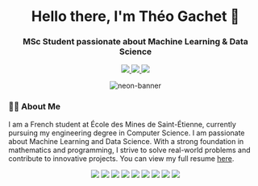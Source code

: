 <h1 align="center">Hello there, I'm Théo Gachet 👋</h1>
<h3 align="center">MSc Student passionate about Machine Learning & Data Science</h3>

<p align="center">
  <a href="https://www.linkedin.com/in/theo-gachet/">
    <img src="https://img.shields.io/badge/LinkedIn-theogachet-white?style=flat&logo=linkedin&labelColor=blue">
  </a>
  <a href="mailto:theo.gachet.pro@outlook.fr">
    <img src="https://img.shields.io/badge/Email-theo.gachet.pro@outlook.fr-orange">
  </a>
  <a href="https://theogachet.com">
    <img src="https://img.shields.io/badge/Personal%20Portfolio-theogachet.com-red">
  </a>
</p>

<p align="center">
  <img src="https://user-images.githubusercontent.com/58959408/232639433-cb0aea21-66f0-4508-a771-85e2089c5a87.gif" alt="neon-banner" />
</p>


### 👨‍💻 About Me
I am a French student at École des Mines de Saint-Étienne, currently pursuing my engineering degree in Computer Science. I am passionate about Machine Learning and Data Science. With a strong foundation in mathematics and programming, I strive to solve real-world problems and contribute to innovative projects. You can view my full resume [here](http://theogachet.com/resume-theo-gachet).

<!--
### 📚 Projects

- **Text Prediction with TESS**: A human-machine interface providing intelligent word suggestions for incomplete inputs.
- **Machine Translation with Transformer**: Portuguese-to-English translation using the Transformer model.
- **Machine Translation with Attention**: Seq2Seq model with attention mechanisms for French to English translation.
- **Homemade SSD**: Building a custom Single Shot MultiBox Detector for object detection.
- **Time Series Analysis on Wafers**: Collaborative project aiming to analyze material removal rates from time series data.
- **Drone Simulator**: Bio-robot replicating fly vision and behavior using biomimicry.
- **Digit Classifier for 404 CTF Hackathon**: AI-based digit classifier to decrypt a code during a hackathon.
- **DNA Sequencing**: Predicting genetic variation impacts on gene regulation in eukaryotic cells.
- **Pneumonia Diagnosis with CNN**: Using Convolutional Neural Networks for classifying pneumonia in medical scans.
- **Robot PIC18**: An autonomous robot that follows objects, powered by a PIC18 microcontroller.
- **Challenge Optimization in Python**: Solving surveillance optimization problems with various algorithms.
- **Challenge Optimization in Julia**: Using Julia to optimize surveillance point placement.
- **House Pricing Prediction**: A machine learning model predicting real estate prices in France.
- **Robot Antarctica**: Developing a rover for autonomous exploration in Antarctic conditions.
- **Trivia Game Multi-Threaded**: Creating a multi-threaded trivia game application.
  
### 🏆 Achievements

- **High School Scientific Diploma**: 🥇 1st in France, Mark: 20.3/20
- **Python Optimization Contest**: 🥇 1st among 95+ students
- **3D Modeling Competition**: 🥇 1st, awarded by the Robotics Association
- **Robotics Hackathon**: 🥈 2nd, in collaboration with A REM & ST Microelectronics
- **École Polytechnique Summer Camp**: Selected among 50 students from all over France
- **National Chemistry Olympiads**: Finalist during High School
-->

<p align="center">
  <img src="https://img.shields.io/badge/-Python-3776AB?style=flat-square&logo=python&logoColor=white">
  <img src="https://img.shields.io/badge/-TensorFlow-FF6F00?style=flat-square&logo=tensorflow&logoColor=white">
  <img src="https://img.shields.io/badge/-NumPy-013243?style=flat-square&logo=numpy&logoColor=white">
  <img src="https://img.shields.io/badge/-C-00599C?style=flat-square&logo=c&logoColor=white">
  <img src="https://img.shields.io/badge/-C++-00599C?style=flat-square&logo=c%2B%2B&logoColor=white">
  <img src="https://img.shields.io/badge/-SQL-4479A1?style=flat-square&logo=mysql&logoColor=white">
  <img src="https://img.shields.io/badge/-Matlab-0076A8?style=flat-square&logo=mathworks&logoColor=white">
  <img src="https://img.shields.io/badge/-HTML-E34F26?style=flat-square&logo=html5&logoColor=white">
  <img src="https://img.shields.io/badge/-CSS-1572B6?style=flat-square&logo=css3&logoColor=white">
</p>

<!--
**TheoGachet/TheoGachet** is a ✨ _special_ ✨ repository because its `README.md` (this file) appears on your GitHub profile.

Here are some ideas to get you started:

- 🔭 I’m currently working on ...
- 🌱 I’m currently learning ...
- 👯 I’m looking to collaborate on ...
- 🤔 I’m looking for help with ...
- 💬 Ask me about ...
- 📫 How to reach me: ...
- 😄 Pronouns: ...
- ⚡ Fun fact: ...
-->
